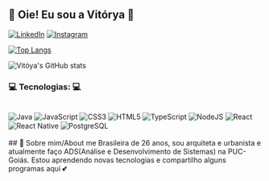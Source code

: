 ## 💖 Oie! Eu sou a Vitórya 💖

[![LinkedIn](https://img.shields.io/badge/LinkedIn-0077B5?style=for-the-badge&logo=linkedin&logoColor=white)](https://www.linkedin.com/in/vit%C3%B3rya-moraes-859895178/)
[![Instagram](https://img.shields.io/badge/Instagram-E4405F?style=for-the-badge&logo=instagram&logoColor=white)](https://www.instagram.com/vitoryacastro/)

[![Top Langs](https://github-readme-stats.vercel.app/api/top-langs/?username=vitcm&layout=compact)](https://github.com/anuraghazra/github-readme-stats)


![Vitóya's GitHub stats](https://github-readme-stats.vercel.app/api?username=vitcm&show_icons=true&theme=synthwave)

### 💻 Tecnologias: 💻

<div style="display: inline_block"><br/>
    <img align="center" alt="Java" src="https://img.shields.io/badge/Java-ED8B00?style=for-the-badge&logo=openjdk&logoColor=white">
    <img align="center" alt="JavaScript" src="https://img.shields.io/badge/JavaScript-F7DF1E?style=for-the-badge&logo=javascript&logoColor=black">
    <img align="center" alt="CSS3" src="https://img.shields.io/badge/CSS3-1572B6?style=for-the-badge&logo=css3&logoColor=white">
    <img align="center" alt="HTML5" src="https://img.shields.io/badge/HTML5-E34F26?style=for-the-badge&logo=html5&logoColor=white">
    <img align="center" alt="TypeScript" src="	https://img.shields.io/badge/TypeScript-007ACC?style=for-the-badge&logo=typescript&logoColor=white">
    <img align="center" alt="NodeJS" src="https://img.shields.io/badge/Node.js-43853D?style=for-the-badge&logo=node.js&logoColor=white">
    <img align="center" alt="React" src="https://img.shields.io/badge/React-20232A?style=for-the-badge&logo=react&logoColor=61DAFB">
    <img align="center" alt="React Native" src="https://img.shields.io/badge/React_Native-20232A?style=for-the-badge&logo=react&logoColor=61DAFB">
    <img align="center" alt="PostgreSQL" src="https://img.shields.io/badge/PostgreSQL-316192?style=for-the-badge&logo=postgresql&logoColor=white">
    
</div>
</br>
## 🌼 Sobre mim/About me
Brasileira de 26 anos, sou arquiteta e urbanista e atualmente faço ADS(Análise e Desenvolvimento de Sistemas) na PUC-Goiás. Estou aprendendo novas tecnologias e compartilho alguns programas aqui 💕
